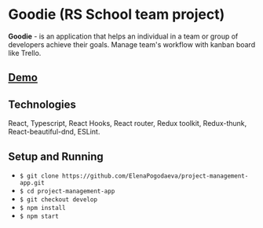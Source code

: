 # Goodie (RS School team project)

**Goodie** - is an application that helps an individual in a team or group of developers achieve their goals. Manage team's workflow with kanban board like Trello.

## [Demo](https://rs-goodie.netlify.app/welcome/)

## Technologies

React, Typescript, React Hooks, React router, Redux toolkit, Redux-thunk, React-beautiful-dnd, ESLint.

## Setup and Running

* `$ git clone https://github.com/ElenaPogodaeva/project-management-app.git`
* `$ cd project-management-app`
* `$ git checkout develop`
* `$ npm install`
* `$ npm start`
